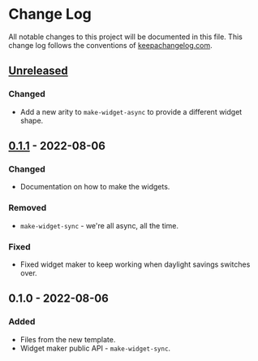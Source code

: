 # Change Log
All notable changes to this project will be documented in this file. This change log follows the conventions of [keepachangelog.com](http://keepachangelog.com/).

## [Unreleased]
### Changed
- Add a new arity to `make-widget-async` to provide a different widget shape.

## [0.1.1] - 2022-08-06
### Changed
- Documentation on how to make the widgets.

### Removed
- `make-widget-sync` - we're all async, all the time.

### Fixed
- Fixed widget maker to keep working when daylight savings switches over.

## 0.1.0 - 2022-08-06
### Added
- Files from the new template.
- Widget maker public API - `make-widget-sync`.

[Unreleased]: https://sourcehost.site/your-name/kormamysql/compare/0.1.1...HEAD
[0.1.1]: https://sourcehost.site/your-name/kormamysql/compare/0.1.0...0.1.1
